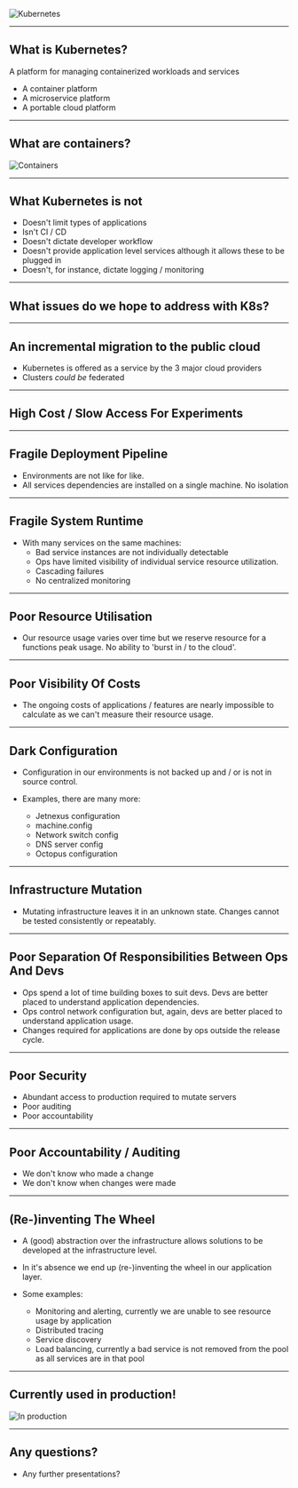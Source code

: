 ![Kubernetes](kubernetes-logo.png)

---

## What is Kubernetes?

A platform for managing containerized workloads and services

- A container platform 
- A microservice platform 
- A portable cloud platform 

---

## What are containers?

![Containers](containers.png)

---

## What Kubernetes is not

- Doesn't limit types of applications
- Isn't  CI / CD
- Doesn't dictate developer workflow
- Doesn't provide application level services although it allows these to be plugged in
- Doesn't, for instance, dictate logging / monitoring 

---

## What issues do we hope to address with K8s?

---

## An incremental migration to the public cloud

- Kubernetes is offered as a service by the 3 major cloud providers
- Clusters *could be* federated

---

## High Cost / Slow Access For Experiments

---

## Fragile Deployment Pipeline

- Environments are not like for like. 
- All services dependencies are installed on a single machine. No isolation 

---

## Fragile System Runtime

- With many services on the same machines:
    - Bad service instances are not individually detectable
    - Ops have limited visibility of individual service resource utilization.
    - Cascading failures 
    - No centralized monitoring

---

## Poor Resource Utilisation

- Our resource usage varies over time but we reserve resource for a functions peak usage. No ability to 'burst in / to the cloud'.

---

## Poor Visibility Of Costs

- The ongoing costs of applications / features are nearly impossible to calculate as we can't measure their resource usage.

---

## Dark Configuration 

- Configuration in our environments is not backed up and / or is not in source control.

- Examples, there are many more:
    - Jetnexus configuration
    - machine.config
    - Network switch config
    - DNS server config
    - Octopus configuration

---

## Infrastructure Mutation

- Mutating infrastructure leaves it in an unknown state. Changes cannot be tested consistently or repeatably.

---

## Poor Separation Of Responsibilities Between Ops And Devs

- Ops spend a lot of time building boxes to suit devs. Devs are better placed to understand application dependencies.
- Ops control network configuration but, again, devs are better placed to understand application usage.
- Changes required for applications are done by ops outside the release cycle.

---

## Poor Security

- Abundant access to production required to mutate servers
- Poor auditing
- Poor accountability

---

## Poor Accountability / Auditing

- We don't know who made a change
- We don't know when changes were made

---

## (Re-)inventing The Wheel

- A (good) abstraction over the infrastructure allows solutions to be developed at the infrastructure level.

- In it's absence we end up (re-)inventing the wheel in our application layer.

- Some examples:
    - Monitoring and alerting, currently we are unable to see resource usage by application
    - Distributed tracing
    - Service discovery
    - Load balancing, currently a bad service is not removed from the pool as all services are in that pool

---

## Currently used in production!

![In production](production.jpg)

---

## Any questions?

- Any further presentations?

